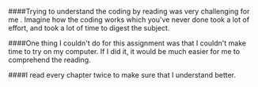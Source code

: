 ####Trying to understand the coding by reading was very challenging for me . Imagine how the coding works which you've never done took a lot of effort, and took a lot of time to digest the subject.

####One thing I couldn't do for this assignment was that I couldn't make time to try on my computer. If I did it, it would be much easier for me to comprehend the reading.

####I read every chapter twice to make sure that I understand better. 
